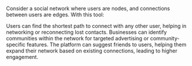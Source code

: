 Consider a social network where users are nodes, and connections between users are edges. With this tool:

Users can find the shortest path to connect with any other user, helping in networking or reconnecting lost contacts.
Businesses can identify communities within the network for targeted advertising or community-specific features.
The platform can suggest friends to users, helping them expand their network based on existing connections, leading to higher engagement.
